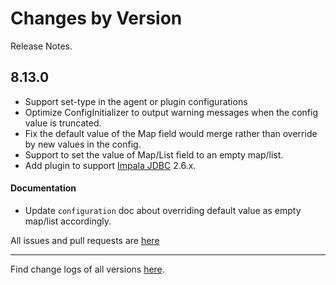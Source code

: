 Changes by Version
==================
Release Notes.

8.13.0
------------------

* Support set-type in the agent or plugin configurations
* Optimize ConfigInitializer to output warning messages when the config value is truncated.
* Fix the default value of the Map field would merge rather than override by new values in the config.
* Support to set the value of Map/List field to an empty map/list.
* Add plugin to support [Impala JDBC](https://www.cloudera.com/downloads/connectors/impala/jdbc/2-6-29.html) 2.6.x.

#### Documentation

* Update `configuration` doc about overriding default value as empty map/list accordingly.

All issues and pull requests are [here](https://github.com/apache/skywalking/milestone/150?closed=1)

------------------
Find change logs of all versions [here](changes).
